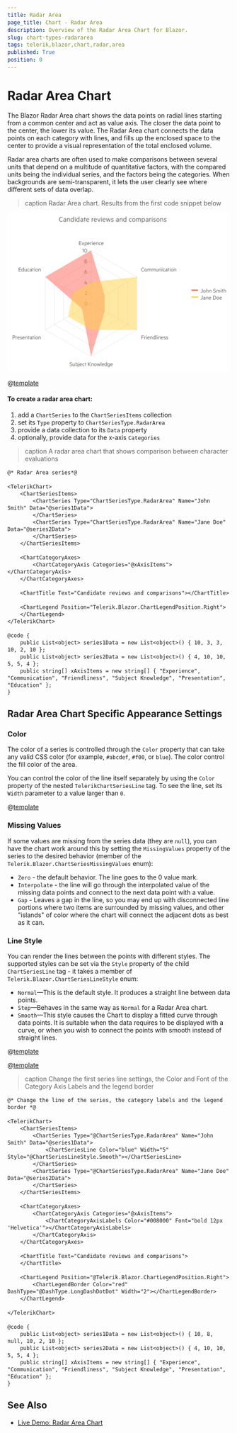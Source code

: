 ```yaml
---
title: Radar Area
page_title: Chart - Radar Area
description: Overview of the Radar Area Chart for Blazor.
slug: chart-types-radararea
tags: telerik,blazor,chart,radar,area
published: True
position: 0
---
```


# Radar Area Chart

The Blazor Radar Area chart shows the data points on radial lines starting from a common center and act as value axis. The closer the data point to the center, the lower its value. The Radar Area chart connects the data points on each category with lines, and fills up the enclosed space to the center to provide a visual representation of the total enclosed volume.

Radar area charts are often used to make comparisons between several units that depend on a multitude of quantitative factors, with the compared units being the individual series, and the factors being the categories. When backgrounds are semi-transparent, it lets the user clearly see where different sets of data overlap.


>caption Radar Area chart. Results from the first code snippet below

![](images/basic-radar-area-chart.png)

@[template](/_contentTemplates/chart/link-to-basics.md#understand-basics-and-databinding-first)

#### To create a radar area chart:

1. add a `ChartSeries` to the `ChartSeriesItems` collection
2. set its `Type` property to `ChartSeriesType.RadarArea`
3. provide a data collection to its `Data` property
4. optionally, provide data for the x-axis `Categories`


>caption A radar area chart that shows comparison between character evaluations

````CSHTML
@* Radar Area series*@

<TelerikChart>
    <ChartSeriesItems>
        <ChartSeries Type="ChartSeriesType.RadarArea" Name="John Smith" Data="@series1Data">
        </ChartSeries>
        <ChartSeries Type="ChartSeriesType.RadarArea" Name="Jane Doe" Data="@series2Data">
        </ChartSeries>
    </ChartSeriesItems>

    <ChartCategoryAxes>
        <ChartCategoryAxis Categories="@xAxisItems"></ChartCategoryAxis>
    </ChartCategoryAxes>

    <ChartTitle Text="Candidate reviews and comparisons"></ChartTitle>

    <ChartLegend Position="Telerik.Blazor.ChartLegendPosition.Right">
    </ChartLegend>
</TelerikChart>

@code {
    public List<object> series1Data = new List<object>() { 10, 3, 3, 10, 2, 10 };
    public List<object> series2Data = new List<object>() { 4, 10, 10, 5, 5, 4 };
    public string[] xAxisItems = new string[] { "Experience", "Communication", "Friendliness", "Subject Knowledge", "Presentation", "Education" };
}
````


## Radar Area Chart Specific Appearance Settings

### Color

The color of a series is controlled through the `Color` property that can take any valid CSS color (for example, `#abcdef`, `#f00`, or `blue`). The color control the fill color of the area.

You can control the color of the line itself separately by using the `Color` property of the nested `TelerikChartSeriesLine` tag. To see the line, set its `Width` parameter to a value larger than `0`.

@[template](/_contentTemplates/chart/link-to-basics.md#opacity-area-bubble)

### Missing Values

If some values are missing from the series data (they are `null`), you can have the chart work around this by setting the `MissingValues` property of the series to the desired behavior (member of the `Telerik.Blazor.ChartSeriesMissingValues` enum):

* `Zero` - the default behavior. The line goes to the 0 value mark.
* `Interpolate` - the line will go through the interpolated value of the missing data points and connect to the next data point with a value.
* `Gap` - Leaves a gap in the line, so you may end up with disconnected line portions where two items are surrounded by missing values, and other "islands" of color where the chart will connect the adjacent dots as best as it can.


### Line Style

You can render the lines between the points with different styles. The supported styles can be set via the `Style` property of the child `ChartSeriesLine` tag - it takes a member of `Telerik.Blazor.ChartSeriesLineStyle` enum:

* `Normal`—This is the default style. It produces a straight line between data points.
* `Step`—Behaves in the same way as `Normal` for a Radar Area chart.
* `Smooth`—This style causes the Chart to display a fitted curve through data points. It is suitable when the data requires to be displayed with a curve, or when you wish to connect the points with smooth instead of straight lines.



@[template](/_contentTemplates/chart/link-to-basics.md#configurable-nested-chart-settings)

@[template](/_contentTemplates/chart/link-to-basics.md#configurable-nested-chart-settings-categorical)

>caption Change the first series line settings, the Color and Font of the Category Axis Labels and the legend border

````CSHTML
@* Change the line of the series, the category labels and the legend border *@

<TelerikChart>
    <ChartSeriesItems>
        <ChartSeries Type="@ChartSeriesType.RadarArea" Name="John Smith" Data="@series1Data">
            <ChartSeriesLine Color="blue" Width="5" Style="@ChartSeriesLineStyle.Smooth"></ChartSeriesLine>
        </ChartSeries>
        <ChartSeries Type="@ChartSeriesType.RadarArea" Name="Jane Doe" Data="@series2Data">
        </ChartSeries>
    </ChartSeriesItems>

    <ChartCategoryAxes>
        <ChartCategoryAxis Categories="@xAxisItems">
            <ChartCategoryAxisLabels Color="#008000" Font="bold 12px 'Helvetica'"></ChartCategoryAxisLabels>
        </ChartCategoryAxis>
    </ChartCategoryAxes>

    <ChartTitle Text="Candidate reviews and comparisons">
    </ChartTitle>

    <ChartLegend Position="@Telerik.Blazor.ChartLegendPosition.Right">
        <ChartLegendBorder Color="red" DashType="@DashType.LongDashDotDot" Width="2"></ChartLegendBorder>
    </ChartLegend>

</TelerikChart>

@code {
    public List<object> series1Data = new List<object>() { 10, 8, null, 10, 2, 10 };
    public List<object> series2Data = new List<object>() { 4, 10, 10, 5, 5, 4 };
    public string[] xAxisItems = new string[] { "Experience", "Communication", "Friendliness", "Subject Knowledge", "Presentation", "Education" };
}
````


## See Also

  * [Live Demo: Radar Area Chart](https://demos.telerik.com/blazor-ui/chart/radar-area-chart)
